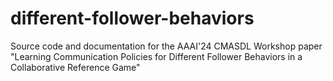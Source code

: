 # different-follower-behaviors
Source code and documentation for the AAAI'24 CMASDL Workshop paper "Learning Communication Policies for Different Follower Behaviors in a Collaborative Reference Game"
